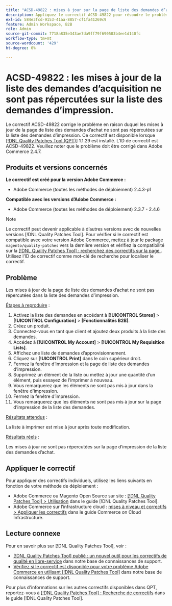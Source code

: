 ```yaml
---
title: "ACSD-49822 : mises à jour sur la page de liste des demandes d’acquisition non répercutées sur la liste des demandes d’impression"
description: Appliquez le correctif ACSD-49822 pour résoudre le problème Adobe Commerce en raison duquel les mises à jour de la page de liste des demandes d’achat ne sont pas répercutées sur la liste des demandes d’impression.
exl-id: 584e3fcd-9153-41aa-8857-cf1fa41269c9
feature: Admin Workspace, B2B
role: Admin
source-git-commit: 7718a835e343ae7da9ff79f690503b4ee1d140fc
workflow-type: tm+mt
source-wordcount: '429'
ht-degree: 0%

---
```


# ACSD-49822 : les mises à jour de la liste des demandes d’acquisition ne sont pas répercutées sur la liste des demandes d’impression.

Le correctif ACSD-49822 corrige le problème en raison duquel les mises à jour de la page de liste des demandes d’achat ne sont pas répercutées sur la liste des demandes d’impression. Ce correctif est disponible lorsque [[!DNL Quality Patches Tool (QPT)]](/help/announcements/adobe-commerce-announcements/magento-quality-patches-released-new-tool-to-self-serve-quality-patches.md) 1.1.29 est installé. L’ID de correctif est ACSD-49822. Veuillez noter que le problème doit être corrigé dans Adobe Commerce 2.4.7.

## Produits et versions concernés

**Le correctif est créé pour la version Adobe Commerce :**

* Adobe Commerce (toutes les méthodes de déploiement) 2.4.3-p1

**Compatible avec les versions d’Adobe Commerce :**

* Adobe Commerce (toutes les méthodes de déploiement) 2.3.7 - 2.4.6

>[!NOTE]
>
>Le correctif peut devenir applicable à d’autres versions avec de nouvelles versions [!DNL Quality Patches Tool]. Pour vérifier si le correctif est compatible avec votre version Adobe Commerce, mettez à jour le package `magento/quality-patches` vers la dernière version et vérifiez la compatibilité sur la [[!DNL Quality Patches Tool] : recherchez des correctifs sur la page ](https://experienceleague.adobe.com/tools/commerce-quality-patches/index.html?lang=fr). Utilisez l’ID de correctif comme mot-clé de recherche pour localiser le correctif.

## Problème

Les mises à jour de la page de liste des demandes d’achat ne sont pas répercutées dans la liste des demandes d’impression.

<u>Étapes à reproduire</u> :

1. Activez la liste des demandes en accédant à **[!UICONTROL Stores]** > **[!UICONTROL Configuration]** > **[Fonctionnalités B2B]**.
1. Créez un produit.
1. Connectez-vous en tant que client et ajoutez deux produits à la liste des demandes.
1. Accédez à **[!UICONTROL My Account]** > **[!UICONTROL My Requisition Lists]**.
1. Affichez une liste de demandes d’approvisionnement.
1. Cliquez sur **[!UICONTROL Print]** dans le coin supérieur droit.
1. Fermez la fenêtre d’impression et la page de liste des demandes d’impression.
1. Supprimez un élément de la liste ou mettez à jour une quantité d’un élément, puis essayez de l’imprimer à nouveau.
1. Vous remarquerez que les éléments ne sont pas mis à jour dans la fenêtre d&#39;impression.
1. Fermez la fenêtre d’impression.
1. Vous remarquerez que les éléments ne sont pas mis à jour sur la page d’impression de la liste des demandes.

<u>Résultats attendus</u> :

La liste à imprimer est mise à jour après toute modification.

<u>Résultats réels</u> :

Les mises à jour ne sont pas répercutées sur la page d’impression de la liste des demandes d’achat.

## Appliquer le correctif

Pour appliquer des correctifs individuels, utilisez les liens suivants en fonction de votre méthode de déploiement :

* Adobe Commerce ou Magento Open Source sur site : [[!DNL Quality Patches Tool] > Utilisation](https://experienceleague.adobe.com/docs/commerce-operations/tools/quality-patches-tool/usage.html?lang=fr) dans le guide [!DNL Quality Patches Tool].
* Adobe Commerce sur l’infrastructure cloud : [mises à niveau et correctifs > Appliquer les correctifs](https://experienceleague.adobe.com/docs/commerce-cloud-service/user-guide/develop/upgrade/apply-patches.html?lang=fr) dans le guide Commerce on Cloud Infrastructure.

## Lecture connexe

Pour en savoir plus sur [!DNL Quality Patches Tool], voir :

* [[!DNL Quality Patches Tool] publié : un nouvel outil pour les correctifs de qualité en libre-service](/help/announcements/adobe-commerce-announcements/magento-quality-patches-released-new-tool-to-self-serve-quality-patches.md) dans notre base de connaissances de support.
* [Vérifiez si le correctif est disponible pour votre problème Adobe Commerce en utilisant  [!DNL Quality Patches Tool]](/help/support-tools/patches-available-in-qpt-tool/check-patch-for-magento-issue-with-magento-quality-patches.md) dans notre base de connaissances de support.

Pour plus d&#39;informations sur les autres correctifs disponibles dans QPT, reportez-vous à [[!DNL Quality Patches Tool] : Recherche de correctifs](https://experienceleague.adobe.com/tools/commerce-quality-patches/index.html?lang=fr) dans le guide [!DNL Quality Patches Tool].
